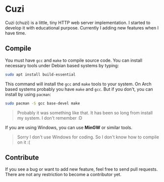 # Cuzi

Cuzi (chuzi) is a little, tiny HTTP web server implementation. I started to develop it with educational purpose. Currently I adding new features when I have time.

## Compile

You must have `gcc` and `make` to compile source code. You can install necessary tools under Debian based systems by typing:

```bash
sudo apt install build-essential
```

This command will install the `gcc` and `make` tools to your system.
On Arch based systems probably you have `make` and `gcc`. But if you don't, you can install by using `pacman`:

```bash
sudo pacman -S gcc base-devel make
```

> Probably it was something like that. It has been so long from install my system. I don't remember :D

If you are using Windows, you can use **MinGW** or similar tools.

> Sorry I don't use Windows for coding. So I don't know how to compile on it :(

## Contribute

If you see a bug or want to add new feature, feel free to send pull requests. There are not any restriction to become a contributor yet.
